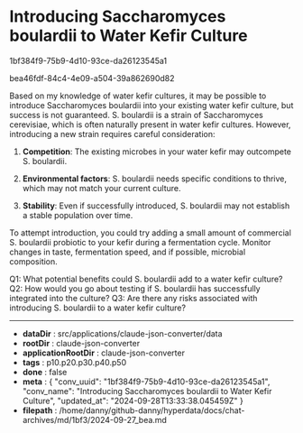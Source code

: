 # Introducing Saccharomyces boulardii to Water Kefir Culture

1bf384f9-75b9-4d10-93ce-da26123545a1

bea46fdf-84c4-4e09-a504-39a862690d82

 Based on my knowledge of water kefir cultures, it may be possible to introduce Saccharomyces boulardii into your existing water kefir culture, but success is not guaranteed. S. boulardii is a strain of Saccharomyces cerevisiae, which is often naturally present in water kefir cultures. However, introducing a new strain requires careful consideration:

1. **Competition**: The existing microbes in your water kefir may outcompete S. boulardii.

2. **Environmental factors**: S. boulardii needs specific conditions to thrive, which may not match your current culture.

3. **Stability**: Even if successfully introduced, S. boulardii may not establish a stable population over time.

To attempt introduction, you could try adding a small amount of commercial S. boulardii probiotic to your kefir during a fermentation cycle. Monitor changes in taste, fermentation speed, and if possible, microbial composition.

Q1: What potential benefits could S. boulardii add to a water kefir culture?
Q2: How would you go about testing if S. boulardii has successfully integrated into the culture?
Q3: Are there any risks associated with introducing S. boulardii to a water kefir culture?

---

* **dataDir** : src/applications/claude-json-converter/data
* **rootDir** : claude-json-converter
* **applicationRootDir** : claude-json-converter
* **tags** : p10.p20.p30.p40.p50
* **done** : false
* **meta** : {
  "conv_uuid": "1bf384f9-75b9-4d10-93ce-da26123545a1",
  "conv_name": "Introducing Saccharomyces boulardii to Water Kefir Culture",
  "updated_at": "2024-09-28T13:33:38.045459Z"
}
* **filepath** : /home/danny/github-danny/hyperdata/docs/chat-archives/md/1bf3/2024-09-27_bea.md